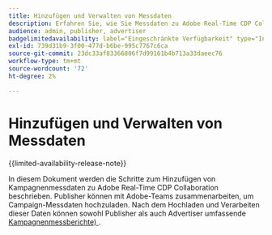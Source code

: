 ```yaml
---
title: Hinzufügen und Verwalten von Messdaten
description: Erfahren Sie, wie Sie Messdaten zu Adobe Real-Time CDP Collaboration hinzufügen.
audience: admin, publisher, advertiser
badgelimitedavailability: label="Eingeschränkte Verfügbarkeit" type="Informative" url="https://helpx.adobe.com/de/legal/product-descriptions/real-time-customer-data-platform-collaboration.html newtab=true"
exl-id: 739d31b9-3f00-477d-b6be-995c7767c6ca
source-git-commit: 23dc33af83366806f7d99161b4b713a33daeec76
workflow-type: tm+mt
source-wordcount: '72'
ht-degree: 2%

---
```


# Hinzufügen und Verwalten von Messdaten

{{limited-availability-release-note}}

In diesem Dokument werden die Schritte zum Hinzufügen von Kampagnenmessdaten zu Adobe Real-Time CDP Collaboration beschrieben. Publisher können mit Adobe-Teams zusammenarbeiten, um Campaign-Messdaten hochzuladen. Nach dem Hochladen und Verarbeiten dieser Daten können sowohl Publisher als auch Advertiser umfassende [Kampagnenmessberichte) ](/help/guide/collaborate/measure.md).
